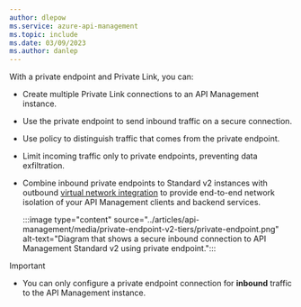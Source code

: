 ```yaml
---
author: dlepow
ms.service: azure-api-management
ms.topic: include
ms.date: 03/09/2023
ms.author: danlep
---
```


With a private endpoint and Private Link, you can:

- Create multiple Private Link connections to an API Management instance. 

- Use the private endpoint to send inbound traffic on a secure connection. 

- Use policy to distinguish traffic that comes from the private endpoint. 

- Limit incoming traffic only to private endpoints, preventing data exfiltration.

- Combine inbound private endpoints to Standard v2 instances with outbound [virtual network integration](integrate-vnet-outbound.md) to provide end-to-end network isolation of your API Management clients and backend services.

    :::image type="content" source="../articles/api-management/media/private-endpoint-v2-tiers/private-endpoint.png" alt-text="Diagram that shows a secure inbound connection to API Management Standard v2 using private endpoint.":::


> [!IMPORTANT]
> * You can only configure a private endpoint connection for **inbound** traffic to the API Management instance.
> 
 
